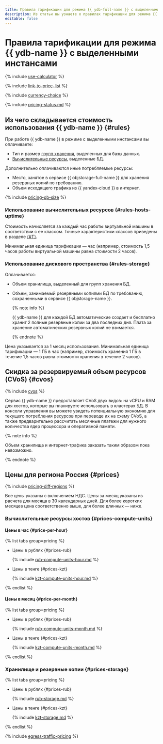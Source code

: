 ```yaml
---
title: Правила тарификации для режима {{ ydb-full-name }} с выделенными инстансами
description: Из статьи вы узнаете о правилах тарификации для режима {{ ydb-full-name }} с выделенными инстансами.
editable: false
---
```


# Правила тарификации для режима {{ ydb-name }} с выделенными инстансами



{% include [use-calculator](../../_includes/pricing/use-calculator.md) %}

{% include [link-to-price-list](../../_includes/pricing/link-to-price-list.md) %}

{% include [currency-choice](../_includes/pricing/currency-choice.md) %}

{% include [pricing-status.md](../_includes/pricing/pricing-status.md) %}

## Из чего складывается стоимость использования {{ ydb-name }} {#rules}

При работе {{ ydb-name }} в режиме с выделенными инстансами вы оплачиваете:
* Тип и размер [групп хранения](../concepts/resources.md#storage-groups), выделенных для базы данных.
* [Вычислительные ресурсы](../concepts/resources.md#resource-presets), выделенные БД.

Дополнительно оплачиваются иные потребляемые ресурсы:
* Место, занятое в сервисе {{ objstorage-full-name }} для хранения резервных копий по требованию.
* Объем исходящего трафика из {{ yandex-cloud }} в интернет.

{% include [pricing-gb-size](../_includes/pricing/pricing-gb-size.md) %}

### Использование вычислительных ресурсов {#rules-hosts-uptime}

Стоимость начисляется за каждый час работы виртуальной машины в соответствии с ее классом. Точные характеристики классов приведены в разделе [{#T}](../concepts/index.md).

Минимальная единица тарификации — час (например, стоимость 1,5 часов работы виртуальной машины равна стоимости 2 часов).

### Использование дискового пространства {#rules-storage}

Оплачивается:
* Объем хранилища, выделенный для групп хранения БД.
* Объем, занимаемый резервными копиями БД по требованию, сохраненными в сервисе {{ objstorage-name }}.

  {% note info %}

  {{ ydb-name }} для каждой БД автоматические создает и бесплатно хранит 2 полные резервные копии за два последних дня. Плата за хранение автоматических резервных копий не взимается.

  {% endnote %}

Цена указывается за 1 месяц использования. Минимальная единица тарификации — 1 ГБ в час (например, стоимость хранения 1 ГБ в течение 1,5 часов равна стоимости хранения в течение 2 часов).


## Скидка за резервируемый объем ресурсов (CVoS) {#cvos}

{% include [cvos](../../_includes/mdb/cvos.md) %}

Сервис {{ ydb-name }} предоставляет CVoS двух видов: на vCPU и RAM для хостов, которые вы планируете использовать в кластерах БД. В консоли управления вы можете увидеть потенциальную экономию для текущего потребления ресурсов при переводе их на схему CVoS, а также предварительно рассчитать месячные платежи для нужного количества ядер процессора и оперативной памяти.

{% note info %}

Объем хранилища и интернет-трафика заказать таким образом пока невозможно.

{% endnote %}


## Цены для региона Россия {#prices}

{% include [pricing-diff-regions](../../_includes/pricing-diff-regions.md) %}


Все цены указаны с включением НДС. Цены за месяц указаны из расчета для месяца в 30 календарных дней. Для более коротких месяцев цена соответственно выше, для более длинных — ниже.


### Вычислительные ресурсы хостов {#prices-compute-units}


#### Цены в час {#price-per-hour}

{% list tabs group=pricing %}

- Цены в рублях {#prices-rub}

  {% include [rub-compute-units-hour.md](../../_pricing/ydb/rub-compute-units-hour.md) %}

- Цены в тенге {#prices-kzt}

  {% include [kzt-compute-units-hour.md](../../_pricing/ydb/kzt-compute-units-hour.md) %}

{% endlist %}

#### Цены в месяц {#price-per-month}

{% list tabs group=pricing %}

- Цены в рублях {#prices-rub}

  {% include [rub-compute-units-month.md](../../_pricing/ydb/rub-compute-units-month.md) %}

- Цены в тенге {#prices-kzt}

  {% include [kzt-compute-units-month.md](../../_pricing/ydb/kzt-compute-units-month.md) %}

{% endlist %}



### Хранилище и резервные копии {#prices-storage}


{% list tabs group=pricing %}

- Цены в рублях {#prices-rub}

  {% include [rub-storage.md](../../_pricing/ydb/rub-storage.md) %}

- Цены в тенге {#prices-kzt}

  {% include [kzt-storage.md](../../_pricing/ydb/kzt-storage.md) %}

{% endlist %}



{% include [egress-traffic-pricing](../../_includes/egress-traffic-pricing.md) %}
